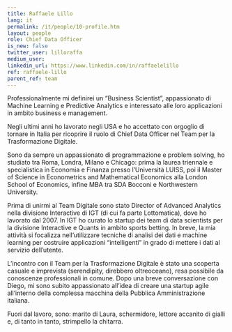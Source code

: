 ```yaml
---
title: Raffaele Lillo
lang: it
permalink: /it/people/10-profile.htm
layout: people
role: Chief Data Officer
is_new: false
twitter_user: lilloraffa
medium_user:
linkedin_url: https://www.linkedin.com/in/raffaelelillo
ref: raffaele-lillo
parent_ref: team
---
```

Professionalmente mi definirei un “Business Scientist”, appassionato di Machine Learning e Predictive Analytics e interessato alle loro applicazioni in ambito business e management.

Negli ultimi anni ho lavorato negli USA e ho accettato con orgoglio di tornare in Italia per ricoprire il ruolo di Chief Data Officer nel Team per la Trasformazione Digitale.

Sono da sempre un appassionato di programmazione e problem solving, ho studiato tra Roma, Londra, Milano e Chicago: prima la laurea triennale e specialistica in Economia e Finanza presso l’Università LUISS, poi il Master of Science in Econometrics and Mathematical Economics alla London School of Economics, infine MBA tra SDA Bocconi e Northwestern University.

Prima di unirmi al Team Digitale sono stato Director of Advanced Analytics nella divisione Interactive di IGT (di cui fa parte Lottomatica), dove ho lavorato dal 2007. In IGT ho curato lo startup dei team di data scientists per la divisione Interactive e Quants in ambito sports betting. In breve, la mia attività si focalizza nell’utilizzare tecniche di analisi dei dati e machine learning per costruire applicazioni “intelligenti” in grado di mettere i dati al servizio dell’utente.

L’incontro con il Team per la Trasformazione Digitale è stato una scoperta casuale e imprevista (serendipity, direbbero oltreoceano), resa possibile da conoscenze professionali in comune. Dopo una breve conversazione con Diego, mi sono subito appassionato all’idea di creare una startup agile all’interno della complessa macchina della Pubblica Amministrazione italiana.

Fuori dal lavoro, sono: marito di Laura, schermidore, lettore accanito di gialli e, di tanto in tanto, strimpello la chitarra.
